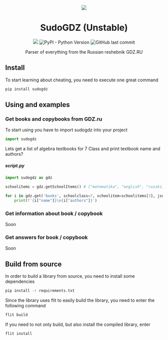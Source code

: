 <p align='center'><img src='https://github.com/aye20054925/SudoGDZ/blob/main/png/Logo.png?raw=true'></p>
<h1 align='center'>SudoGDZ (Unstable)</h1>
<p align='center'>
	<img src="https://img.shields.io/badge/version-0.1.2-orange">
	<img alt="PyPI - Python Version" src="https://img.shields.io/pypi/pyversions/sudogdz">
	<img alt="GitHub last commit" src="https://img.shields.io/github/last-commit/aye20054925/sudogdz">
</p>
<p align='center'>Parser of everything from the Russian reshebnik GDZ.RU</p>

## Install
To start learning about cheating, you need to execute one great command
```bash
pip install sudogdz
```

## Using and examples
### Get books and copybooks from GDZ.ru
To start using you have to import sudogdz into your project
```python
import sudogdz
```
Lets get a list of algebra textbooks for 7 Class and print textbook name and authors?
##### script.py
```python
import sudogdz as gdz

schoolitems = gdz.getSchoolItems() # ["matematika", "english", "russkii_yazik", "algebra", ...]

for i in gdz.get('books', schoolclass=7, schoolitem=schoolitems[3], json=True):
    print(f'{i["name"]}\n{i["authors"]}')
```

### Get information about book / copybook
Soon
### Get answers for book / copybook
Soon

## Build from source
In order to build a library from source, you need to install some dependencies
```bash
pip install -r requirements.txt
```
Since the library uses flit to easily build the library, you need to enter the following command
```bash
flit build
```
If you need to not only build, but also install the compiled library, enter
```bash
flit install
```
